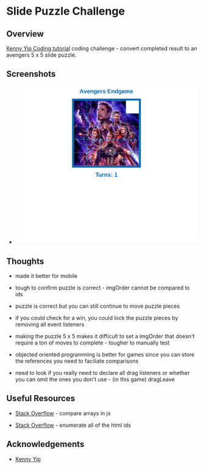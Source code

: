 # Slide Puzzle Challenge

## Overview

[Kenny Yip Coding tutorial](https://youtu.be/sD3Os4H_EOU) coding challenge - convert completed result to an avengers 5 x 5 slide puzzle.

## Screenshots

- ![](slide-puzzle-challenge-1.png)

## Thoughts

- made it better for mobile

- tough to confirm puzzle is correct - imgOrder cannot be compared to ids

- puzzle is correct but you can still continue to move puzzle pieces 

- if you could check for a win, you could lock the puzzle pieces by removing all event listeners

- making the puzzle 5 x 5 makes it difficult to set a imgOrder that doesn't require a ton of moves to complete - tougher to manually test

- objected oriented programming is better for games since you can store the references you need to faciliate comparisons

- need to look if you really need to declare all drag listeners or whether you can omit the ones you don't use - (in this game) dragLeave 

## Useful Resources 

- [Stack Overflow](https://stackoverflow.com/questions/7837456/how-to-compare-arrays-in-javascript) - compare arrays in js

- [Stack Overflow](https://stackoverflow.com/questions/7115022/how-do-i-enumerate-all-of-the-html-ids-in-a-document-with-javascript) - enumerate all of the html ids

## Acknowledgements

- [Kenny Yip](https://github.com/ImKennyYip)
